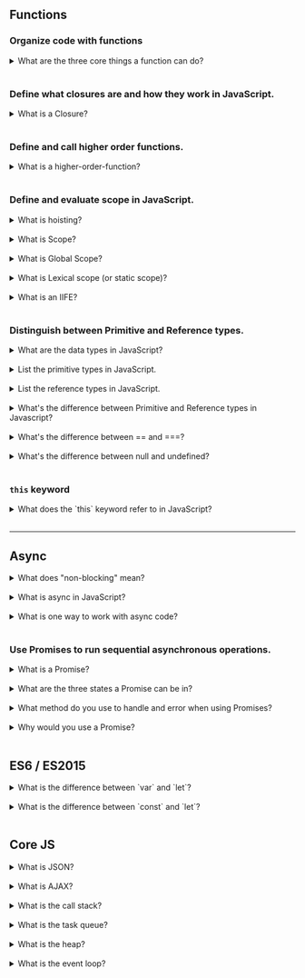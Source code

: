 ## Functions

### Organize code with functions

<details>
  <summary>What are the three core things a function can do?</summary>

  > return, throw, produce a side effect.

</details>
<br />

### Define what closures are and how they work in JavaScript.

<details>
  <summary>What is a Closure?</summary>

  > A closure is a function that retains access to its lexical scope.

</details>
<br />

### Define and call higher order functions.

<details>
  <summary>What is a higher-order-function?</summary>

  > A function that accepts a function as an argument, or returns a function as a result.

</details>
<br />

### Define and evaluate scope in JavaScript.

<details>
  <summary>What is hoisting?</summary>

  >

</details>
<br />

<details>
  <summary>What is Scope?</summary>

  > The context of our code: where variables and functions are accessible.

</details>
<br />

<details>
  <summary>What is Global Scope?</summary>

  > The top most level of scope that everything has access to.

</details>
<br />

<details>
  <summary>What is Lexical scope (or static scope)?</summary>

  > Refers to the ability for nested function to be able to access the scope of functions that contain them.

</details>
<br />

<details>
  <summary>What is an IIFE?</summary>

  > Immediately Invoked Function Expression: A function that will be defined and immediately executed.

</details>
<br />


### Distinguish between Primitive and Reference types.

<details>
  <summary>What are the data types in JavaScript?</summary>

  > Boolean, String, Undefined, Number, Null, Symbol, Object

</details>
<br />

<details>
  <summary>List the primitive types in JavaScript.</summary>

  > Boolean, String, Number, Symbol, Null, Undefined.

</details>
<br />

<details>
  <summary>List the reference types in JavaScript.</summary>

  > Objects - Arrays and Functions are Objects.

</details>
<br />

<details>
  <summary>What's the difference between Primitive and Reference types in Javascript?</summary>

  > Primitive types use a fixed amount of memory, where as a reference type does not. Ref types like arrays are made up of references to their values, hence the name

</details>
<br />

<details>
  <summary>What's the difference between == and ===?</summary>

  > == is used to compare the value of two operands where === is used to compare the value AND TYPE of two operands

</details>
<br />

<details>
  <summary>What's the difference between null and undefined?</summary>

  > `null` is an empty value, while `undefined` is something who's value hasn't been initialized.

</details>
<br />


### `this` keyword

<details>
  <summary>What does the `this` keyword refer to in JavaScript?</summary>

  > A1: The first value passed to call() or apply()
  > A2: The value that was bind()ed to the function
  > A3: The calling object
  > A4: The global scope

</details>
<br />


--------------------------------------------------------------------------------


## Async

<details>
  <summary>What does "non-blocking" mean?</summary>

  >

</details>
<br />

<details>
  <summary>What is async in JavaScript?</summary>

  > When a function call does not immediately return a value and The program continues executing.

</details>
<br />

<details>
  <summary>What is one way to work with async code?</summary>

  > A1: Callback functions.
  > A2: Promises.
  > A3: Generator function.

</details>
<br />


### Use Promises to run sequential asynchronous operations.

<details>
  <summary>What is a Promise?</summary>

  > A promise represents the value of an asynchronous operation that is not necessarily know at the time of execution.

</details>
<br />

<details>
  <summary>What are the three states a Promise can be in?</summary>

  > Pending, Fulfilled, Rejected

</details>
<br />

<details>
  <summary>What method do you use to handle and error when using Promises?</summary>

  > .catch()

</details>
<br />

<details>
  <summary>Why would you use a Promise?</summary>

  > Promises offer an alternative to performing asynchronous operations that are easier to reason about relative to callbacks.

</details>
<br />


## ES6 / ES2015

<details>
  <summary>What is the difference between `var` and `let`?</summary>

  > var scopes a variable to the function while `let` scopes a variable to the block.

</details>
<br >

<details>
  <summary>What is the difference between `const` and `let`?</summary>

  > a variable defined with `const` can not be reassigned, but one defined with `let` can.

</details>
<br >


## Core JS

<details>
  <summary>What is JSON?</summary>

  > JavaScript Object Notation -

</details>
<br >

<details>
  <summary>What is AJAX?</summary>

  > Asyncronos JavaScript And XML -

</details>
<br >



<details>
  <summary>What is the call stack?</summary>

  >

</details>
<br >

<details>
  <summary>What is the task queue?</summary>

  >

</details>
<br >

<details>
  <summary>What is the heap?</summary>

  >

</details>
<br >

<details>
  <summary>What is the event loop?</summary>

  >

</details>
<br >
